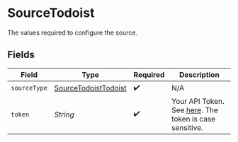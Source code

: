 # SourceTodoist

The values required to configure the source.


## Fields

| Field                                                                                                               | Type                                                                                                                | Required                                                                                                            | Description                                                                                                         |
| ------------------------------------------------------------------------------------------------------------------- | ------------------------------------------------------------------------------------------------------------------- | ------------------------------------------------------------------------------------------------------------------- | ------------------------------------------------------------------------------------------------------------------- |
| `sourceType`                                                                                                        | [SourceTodoistTodoist](../../models/shared/SourceTodoistTodoist.md)                                                 | :heavy_check_mark:                                                                                                  | N/A                                                                                                                 |
| `token`                                                                                                             | *String*                                                                                                            | :heavy_check_mark:                                                                                                  | Your API Token. See <a href="https://todoist.com/app/settings/integrations/">here</a>. The token is case sensitive. |